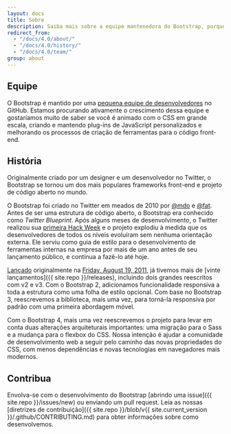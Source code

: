 ```yaml
---
layout: docs
title: Sobre
description: Saiba mais sobre a equipe mantenedora do Bootstrap, porque e como o projeto foi criado, e como contribuir.
redirect_from:
  - "/docs/4.0/about/"
  - "/docs/4.0/history/"
  - "/docs/4.0/team/"
group: about
---
```


## Equipe

O Bootstrap é mantido por uma [pequena equipe de desenvolvedores](https://github.com/orgs/twbs/people) no GitHub. Estamos procurando ativamente o crescimento dessa equipe e gostaríamos muito de saber se você é animado com o CSS em grande escala, criando e mantendo plug-ins de JavaScript personalizados e melhorando os processos de criação de ferramentas para o código front-end.

## História

Originalmente criado por um designer e um desenvolvedor no Twitter, o Bootstrap se tornou um dos mais populares frameworks front-end e projeto de código aberto no mundo.

O Bootstrap foi criado no Twitter em meados de 2010 por [@mdo](https://twitter.com/mdo) e [@fat](https://twitter.com/fat). Antes de ser uma estrutura de código aberto, o Bootstrap era conhecido como _Twitter Blueprint_. Após alguns meses de desenvolvimento, o Twitter realizou sua [primeira Hack Week](https://blog.twitter.com/2010/hack-week) e o projeto explodiu à medida que os desenvolvedores de todos os níveis evoluíram sem nenhuma orientação externa. Ele serviu como guia de estilo para o desenvolvimento de ferramentas internas na empresa por mais de um ano antes de seu lançamento público, e continua a fazê-lo até hoje.

[Lançado](https://blog.twitter.com/2011/bootstrap-from-twitter) originalmente na [<time datetime="2011-08-19 11:25">Friday, August 19, 2011</time>](https://twitter.com/mdo/statuses/104620039650557952), já tivemos mais de [vinte lançamentos]({{ site.repo }}/releases), incluindo dois grandes reescritos com v2 e v3. Com o Bootstrap 2, adicionamos funcionalidade responsiva a toda a estrutura como uma folha de estilo opcional. Com base no Bootstrap 3, reescrevemos a biblioteca, mais uma vez, para torná-la responsiva por padrão com uma primeira abordagem móvel.

Com o Bootstrap 4, mais uma vez reescrevemos o projeto para levar em conta duas alterações arquiteturais importantes: uma migração para o Sass e a mudança para o flexbox do CSS. Nossa intenção é ajudar a comunidade de desenvolvimento web a seguir pelo caminho das novas propriedades do CSS, com menos dependências e novas tecnologias em navegadores mais modernos.

## Contribua

Envolva-se com o desenvolvimento do Bootstrap [abrindo uma issue]({{ site.repo }}/issues/new) ou enviando um pull request. Leia as nossas [diretrizes de contribuição]({{ site.repo }}/blob/v{{ site.current_version }}/.github/CONTRIBUTING.md) para obter informações sobre como desenvolvemos.
